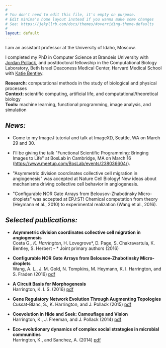 ```yaml
---
#
# You don't need to edit this file, it's empty on purpose.
# Edit minima's home layout instead if you wanna make some changes
# See: https://jekyllrb.com/docs/themes/#overriding-theme-defaults
#
layout: default
---
```


I am an assistant professor at the University of Idaho, Moscow.

I completed my PhD in Computer Science at Brandeis University with <a href="http://www.jordanpollack.com">Jordan Pollack</a>, and postdoctoral fellowship in the Computational Biology Laboratory, Beth Israel Deaconess Medical Center, Harvard Medical School with <a href="http://cvbr.hms.harvard.edu/researchers/bentley.html">Katie Bentley</a>.

<b>Research:</b> computational methods in the study of biological and physical processes<br>
<b>Context: </b>scientific computing, artificial life, and computational/theoretical biology<br>
<b>Tools: </b>machine learning, functional programming, image analysis, and simulation<br>

## <i><b>News:</b></i>

- Come to my ImageJ tutorial and talk at ImageXD, Seattle, WA on March 29 and 30.

- I'll be giving the talk "Functional Scientific Programming: Bringing Images to Life" at BosLab in Cambridge, MA on March 16 (https://www.meetup.com/BosLab/events/238036604/).

- "Asymmetric division coordinates collective cell migration in angiogenesis" was accepted at Nature Cell Biology! New ideas about mechanisms driving collective cell behavior in angiogenesis.

- "Configurable NOR Gate Arrays from Belousov-Zhabotinsky Micro-droplets" was accepted at EPJ:ST! Chemical computation from theory (Heymann et al., 2010) to experimental realization (Wang et al., 2016).

## <i><b>Selected publications:</b></i>

- <b>Asymmetric division coordinates collective cell migration in angiogenesis</b><br>
Costa G.*, K. Harrington*, H. Lovegrove*, D. Page, S. Chakravartula, K. Bentley, S. Herbert - * Joint primary authors (2016)

- <b>Configurable NOR Gate Arrays from Belousov-Zhabotinsky Micro-droplets</b><br>
Wang, A. L., J. M. Gold, N. Tompkins, M. Heymann, K. I. Harrington, and S. Fraden (2016)
<a href="http://link.springer.com/article/10.1140/epjst/e2016-02622-y">pdf</a>

- <b>A Circuit Basis for Morphogenesis</b><br>
Harrington, K. I. S. (2016)
<a href="https://www.researchgate.net/profile/Kyle_Harrington/publication/282626334_A_circuit_basis_for_morphogenesis/links/57a4a4ff08aefe6167aee512.pdf?origin=publication_detail&amp;ev=pub_int_prw_xdl&amp;msrp=OKNteOV602r-QlWov12hqoa2H6ezb4Uo2Vyio4xR8RSvOVKIO-9Vea3JiGG-xr4frwVJsPk0u-I_IUHJsH4beg.VdqCqjQytVn8tx5jRI-Yvc72T6TkR4Cs6D2QSqvlOouqYOBfU0Uqy7qFPQ8w1FDVFEZMquSUZypuvOME39UiKg.dd2DtqXfSCz4zViOzRY4JCzZQrhxGa5xHBIOdcXimwQj1t0RrGsSyt6EeNlTnRRJ-ZX53qAdoB0qrMRegzSYiw">pdf</a>

- <b>Gene Regulatory Network Evolution Through Augmenting Topologies</b><br>
Cussat-Blanc, S., K. Harrington, and J. Pollack (2015)
<a href="http://oatao.univ-toulouse.fr/15414/1/cussat_15414.pdf">pdf</a>

- <b>Coevolution in Hide and Seek: Camouflage and Vision</b><br>
Harrington, K., J. Freeman, and J. Pollack (2014)
<a href="http://www.cs.brandeis.edu//~kyleh/HideAndSeek_alife14_submission_154.pdf">pdf</a>

- <b>Eco-evolutionary dynamics of complex social strategies in microbial communities</b><br>
Harrington, K., and Sanchez, A. (2014)
<a href="https://www.landesbioscience.com/journals/cib/2014CIB0011R.pdf">pdf</a>

